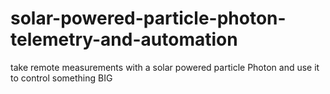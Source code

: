 # solar-powered-particle-photon-telemetry-and-automation
take remote measurements with a solar powered particle Photon and use it to control something BIG

